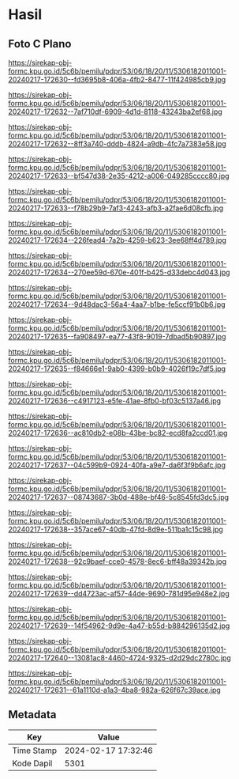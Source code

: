# Hasil

## Foto C Plano

https://sirekap-obj-formc.kpu.go.id/5c6b/pemilu/pdpr/53/06/18/20/11/5306182011001-20240217-172630--fd3695b8-406a-4fb2-8477-11f424985cb9.jpg

https://sirekap-obj-formc.kpu.go.id/5c6b/pemilu/pdpr/53/06/18/20/11/5306182011001-20240217-172632--7af710df-6909-4d1d-8118-43243ba2ef68.jpg

https://sirekap-obj-formc.kpu.go.id/5c6b/pemilu/pdpr/53/06/18/20/11/5306182011001-20240217-172632--8ff3a740-dddb-4824-a9db-4fc7a7383e58.jpg

https://sirekap-obj-formc.kpu.go.id/5c6b/pemilu/pdpr/53/06/18/20/11/5306182011001-20240217-172633--bf547d38-2e35-4212-a006-049285cccc80.jpg

https://sirekap-obj-formc.kpu.go.id/5c6b/pemilu/pdpr/53/06/18/20/11/5306182011001-20240217-172633--f78b29b9-7af3-4243-afb3-a2fae6d08cfb.jpg

https://sirekap-obj-formc.kpu.go.id/5c6b/pemilu/pdpr/53/06/18/20/11/5306182011001-20240217-172634--226fead4-7a2b-4259-b623-3ee68ff4d789.jpg

https://sirekap-obj-formc.kpu.go.id/5c6b/pemilu/pdpr/53/06/18/20/11/5306182011001-20240217-172634--270ee59d-670e-401f-b425-d33debc4d043.jpg

https://sirekap-obj-formc.kpu.go.id/5c6b/pemilu/pdpr/53/06/18/20/11/5306182011001-20240217-172634--9d48dac3-56a4-4aa7-b1be-fe5ccf91b0b6.jpg

https://sirekap-obj-formc.kpu.go.id/5c6b/pemilu/pdpr/53/06/18/20/11/5306182011001-20240217-172635--fa908497-ea77-43f8-9019-7dbad5b90897.jpg

https://sirekap-obj-formc.kpu.go.id/5c6b/pemilu/pdpr/53/06/18/20/11/5306182011001-20240217-172635--f84666e1-9ab0-4399-b0b9-4026f19c7df5.jpg

https://sirekap-obj-formc.kpu.go.id/5c6b/pemilu/pdpr/53/06/18/20/11/5306182011001-20240217-172636--c4917123-e5fe-41ae-8fb0-bf03c5137a46.jpg

https://sirekap-obj-formc.kpu.go.id/5c6b/pemilu/pdpr/53/06/18/20/11/5306182011001-20240217-172636--ac810db2-e08b-43be-bc82-ecd8fa2ccd01.jpg

https://sirekap-obj-formc.kpu.go.id/5c6b/pemilu/pdpr/53/06/18/20/11/5306182011001-20240217-172637--04c599b9-0924-40fa-a9e7-da6f3f9b6afc.jpg

https://sirekap-obj-formc.kpu.go.id/5c6b/pemilu/pdpr/53/06/18/20/11/5306182011001-20240217-172637--08743687-3b0d-488e-bf46-5c8545fd3dc5.jpg

https://sirekap-obj-formc.kpu.go.id/5c6b/pemilu/pdpr/53/06/18/20/11/5306182011001-20240217-172638--357ace67-40db-47fd-8d9e-511ba1c15c98.jpg

https://sirekap-obj-formc.kpu.go.id/5c6b/pemilu/pdpr/53/06/18/20/11/5306182011001-20240217-172638--92c9baef-cce0-4578-8ec6-bff48a39342b.jpg

https://sirekap-obj-formc.kpu.go.id/5c6b/pemilu/pdpr/53/06/18/20/11/5306182011001-20240217-172639--dd4723ac-af57-44de-9690-781d95e948e2.jpg

https://sirekap-obj-formc.kpu.go.id/5c6b/pemilu/pdpr/53/06/18/20/11/5306182011001-20240217-172639--14f54962-9d9e-4a47-b55d-b884296135d2.jpg

https://sirekap-obj-formc.kpu.go.id/5c6b/pemilu/pdpr/53/06/18/20/11/5306182011001-20240217-172640--13081ac8-4460-4724-9325-d2d29dc2780c.jpg

https://sirekap-obj-formc.kpu.go.id/5c6b/pemilu/pdpr/53/06/18/20/11/5306182011001-20240217-172631--61a1110d-a1a3-4ba8-982a-626f67c39ace.jpg


## Metadata

| Key        | Value               |
| ---------- | ------------------- |
| Time Stamp | 2024-02-17 17:32:46 |
| Kode Dapil | 5301                |



